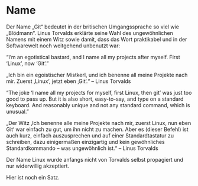 # Name

Der Name „Git“ bedeutet in der britischen Umgangssprache so viel wie „Blödmann“. Linus Torvalds erklärte seine Wahl des ungewöhnlichen Namens mit einem Witz sowie damit, dass das Wort praktikabel und in der Softwarewelt noch weitgehend unbenutzt war:

“I’m an egotistical bastard, and I name all my projects after myself. First ‘Linux’, now ‘Git’.”

„Ich bin ein egoistischer Mistkerl, und ich benenne all meine Projekte nach mir. Zuerst ‚Linux‘, jetzt eben ‚Git‘.“ – Linus Torvalds

“The joke ‘I name all my projects for myself, first Linux, then git’ was just too good to pass up. But it is also short, easy-to-say, and type on a standard keyboard. And reasonably unique and not any standard command, which is unusual.”

„Der Witz ‚Ich benenne alle meine Projekte nach mir, zuerst Linux, nun eben Git‘ war einfach zu gut, um ihn nicht zu machen. Aber es (dieser Befehl) ist auch kurz, einfach auszusprechen und auf einer Standardtastatur zu schreiben, dazu einigermaßen einzigartig und kein gewöhnliches Standardkommando – was ungewöhnlich ist.“ – Linus Torvalds

Der Name Linux wurde anfangs nicht von Torvalds selbst propagiert und nur widerwillig akzeptiert.

Hier ist noch ein Satz. 

